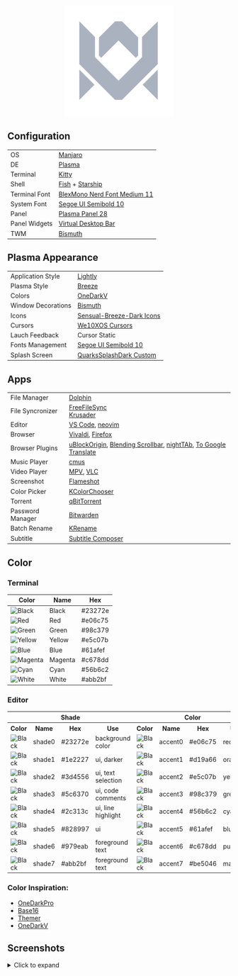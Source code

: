 <p align="center">
  <img width="250" src="images/logos/vitormelo.png" alt="Vitor Melo logo">
</p>

## Configuration

<table>
  <tr>
    <td>OS</td>
    <td><a href="https://manjaro.org/downloads/official/kde">Manjaro</a></td>
  </tr>
  <tr>
    <td>DE</td>
    <td><a href="https://kde.org/pt-br/plasma-desktop">Plasma</a></td>
  </tr>
  <tr>
    <td>Terminal</td>
    <td><a href="https://sw.kovidgoyal.net/kitty">Kitty</a></td>
  </tr>
  <tr>
    <td>Shell</td>
    <td><a href="https://fishshell.com">Fish</a> + <a href="https://starship.rs">Starship</a></td>
  </tr>
  <tr>
    <td>Terminal Font</td>
    <td><a href="https://github.com/IBM/plex">BlexMono Nerd Font Medium 11</a></td>
  </tr>
  <tr>
    <td>System Font</td>
    <td><a href="https://docs.microsoft.com/pt-br/typography/font-list/segoe-ui">Segoe UI Semibold 10</a></td>
  </tr>
  <tr>
    <td>Panel</td>
    <td><a href="https://userbase.kde.org/Plasma/Panels">Plasma Panel 28</a></td>
  </tr>
  <tr>
    <td>Panel Widgets</td>
    <td><a href="https://github.com/wsdfhjxc/virtual-desktop-bar">Virtual Desktop Bar</a></td>
  </tr>
  <tr>
    <td>TWM</td>
    <td><a href="https://github.com/Bismuth-Forge/bismuth">Bismuth</a></td>
  </tr>
</table>

## Plasma Appearance

<table>
  <tr>
    <td>Application Style</td>
    <td><a href="https://github.com/Luwx/Lightly">Lightly</a></td>
  </tr>
  <tr>
    <td>Plasma Style</td>
    <td><a href="https://archlinux.org/packages/extra/x86_64/breeze">Breeze</a></td>
  </tr>
  <tr>
    <td>Colors</td>
    <td><a href="config/kde/kde.colors">OneDarkV</a></td>
  </tr>
  <tr>
    <td>Window Decorations</td>
    <td><a href="https://github.com/Bismuth-Forge/bismuth">Bismuth</a></td>
  </tr>
  <tr>
    <td>Icons</td>
    <td><a href="https://store.kde.org/p/1373825">Sensual-Breeze-Dark Icons</a></td>
  </tr>
  <tr>
    <td>Cursors</td>
    <td><a href="https://store.kde.org/p/1381208">We10XOS Cursors</a></td>
  </tr>
  <tr>
    <td>Lauch Feedback</td>
    <td>Cursor Static</td>
  </tr>
  <tr>
    <td>Fonts Management</td>
    <td><a href="https://docs.microsoft.com/pt-br/typography/font-list/segoe-ui">Segoe UI Semibold 10</a></td>
  </tr>
  <tr>
    <td>Splash Screen</td>
    <td><a href="config/kde/splash-screen/onedarkv">QuarksSplashDark Custom</a></td>
  </tr>
</table>

## Apps

<table>
  <tr>
    <td>File Manager</td>
    <td><a href="https://apps.kde.org/dolphin">Dolphin</a></td>
  </tr>
  <tr>
    <td>File Syncronizer</td>
    <td>
      <a href="https://freefilesync.org">FreeFileSync</a><br>
      <a href="https://krusader.org">Krusader</a>
    </dd>
  </tr>
  <tr>
    <td>Editor</td>
    <td>
      <a href="https://code.visualstudio.com">VS Code</a>,
      <a href="https://neovim.io">neovim</a></td>
  </tr>
  <tr>
    <td>Browser</td>
    <td>
      <a href="https://vivaldi.com/pt-br">Vivaldi</a>,
      <a href="https://www.mozilla.org">Firefox</a>
    </td>
  </tr>
  <tr>
    <td>Browser Plugins</td>
    <td>
      <a href="https://chrome.google.com/webstore/detail/ublock-origin/cjpalhdlnbpafiamejdnhcphjbkeiagm">uBlockOrigin</a>,
      <a href="https://chrome.google.com/webstore/detail/blending-scrollbar/ajjnokaolfbjimgelmdmdlijoclmjnag">Blending Scrollbar</a>,
      <a href="https://github.com/zombieFox/nightTab">nightTAb</a>,
      <a href="https://github.com/itsecurityco/to-google-translate">To Google Translate</a>
    </td>
  </tr>
  <tr>
    <td>Music Player</td>
    <td>
      <a href="https://cmus.github.io">cmus</a>
    </td>
  </tr>
  <tr>
    <td>Video Player</td>
    <td>
      <a href="https://mpv.io">MPV</a>,
      <a href="https://www.videolan.org/vlc">VLC</a>
    </td>
  </tr>
  <tr>
    <td>Screenshot</td>
    <td><a href="https://flameshot.org">Flameshot</a></td>
  </tr>
  <tr>
    <td>Color Picker</td>
    <td><a href="https://apps.kde.org/kcolorchooser">KColorChooser</a></td>
  </tr>
  <tr>
    <td>Torrent</td>
    <td><a href="https://www.qbittorrent.org">qBitTorrent</a></td>
  </tr>
  <tr>
    <td>Password Manager</td>
    <td><a href="https://bitwarden.com">Bitwarden</a></td>
  </tr>
  <tr>
    <td>Batch Rename</td>
    <td><a href="https://apps.kde.org/krename">KRename</a></td>
  </tr>
  <tr>
    <td>Subtitle</td>
    <td><a href="https://subtitlecomposer.kde.org">Subtitle Composer</a></td>
  </tr>
</table>

## Color

### Terminal

<table>
  <thead>
    <tr>
      <th>Color</th>
      <th>Name</th>
      <th>Hex</th>
    </tr>
  </thead>
  <tbody>
    <tr>
      <td><img src="https://shields.io/badge/-23272e?&style=for-the-badge" alt="Black"></td>
      <td>Black</td>
      <td>#23272e</td>
    </tr>
    <tr>
      <td><img src="https://shields.io/badge/-e06c75?&style=for-the-badge" alt="Red"></td>
      <td>Red</td>
      <td>#e06c75</td>
    </tr>
    <tr>
      <td><img src="https://shields.io/badge/-98c379?&style=for-the-badge" alt="Green"></td>
      <td>Green</td>
      <td>#98c379</td>
    </tr>
    <tr>
      <td><img src="https://shields.io/badge/-e5c07b?&style=for-the-badge" alt="Yellow"></td>
      <td>Yellow</td>
      <td>#e5c07b</td>
    </tr>
    <tr>
      <td><img src="https://shields.io/badge/-61afef?&style=for-the-badge" alt="Blue"></td>
      <td>Blue</td>
      <td>#61afef</td>
    </tr>
    <tr>
      <td><img src="https://shields.io/badge/-c678dd?&style=for-the-badge" alt="Magenta"></td>
      <td>Magenta</td>
      <td>#c678dd</td>
    </tr>
    <tr>
      <td><img src="https://shields.io/badge/-56b6c2?&style=for-the-badge" alt="Cyan"></td>
      <td>Cyan</td>
      <td>#56b6c2</td>
    </tr>
    <tr>
      <td><img src="https://shields.io/badge/-abb2bf?&style=for-the-badge" alt="White"></td>
      <td>White</td>
      <td>#abb2bf</td>
    </tr>
  <tbody>
</table>

### Editor

<table>
  <tr>
    <th colspan="4">Shade</th>
    <th colspan="4">Color</th>
  </tr>
  <tr>
    <th>Color</th>
    <th>Name</th>
    <th>Hex</th>
    <th>Use</th>
    <th>Color</th>
    <th>Name</th>
    <th>Hex</th>
    <th>Use</th>
  </tr>
  <tr>
    <td><img src="https://shields.io/badge/-23272e?&style=for-the-badge" alt="Black"></td>
    <td>shade0</td>
    <td>#23272e</td>
    <td>background color</td>
    <td><img src="https://shields.io/badge/-e06c75?&style=for-the-badge" alt="Black"></td>
    <td>accent0</td>
    <td>#e06c75</td>
    <td>red</td>
  </tr>
  <tr>
    <td><img src="https://shields.io/badge/-1e2227?&style=for-the-badge" alt="Black"></td>
    <td>shade1</td>
    <td>#1e2227</td>
    <td>ui, darker</td>
    <td><img src="https://shields.io/badge/-d19a66?&style=for-the-badge" alt="Black"></td>
    <td>accent1</td>
    <td>#d19a66</td>
    <td>orange</td>
  </tr>
  <tr>
    <td><img src="https://shields.io/badge/-3d4556?&style=for-the-badge" alt="Black"></td>
    <td>shade2</td>
    <td>#3d4556</td>
    <td>ui, text selection</td>
    <td><img src="https://shields.io/badge/-e5c07b?&style=for-the-badge" alt="Black"></td>
    <td>accent2</td>
    <td>#e5c07b</td>
    <td>yellow</td>
  </tr>
  <tr>
    <td><img src="https://shields.io/badge/-5c6370?&style=for-the-badge" alt="Black"></td>
    <td>shade3</td>
    <td>#5c6370</td>
    <td>ui, code comments</td>
    <td><img src="https://shields.io/badge/-98c379?&style=for-the-badge" alt="Black"></td>
    <td>accent3</td>
    <td>#98c379</td>
    <td>green</td>
  </tr>
  <tr>
    <td><img src="https://shields.io/badge/-2c313c?&style=for-the-badge" alt="Black"></td>
    <td>shade4</td>
    <td>#2c313c</td>
    <td>ui, line highlight</td>
    <td><img src="https://shields.io/badge/-56b6c2?&style=for-the-badge" alt="Black"></td>
    <td>accent4</td>
    <td>#56b6c2</td>
    <td>cyan</td>
  </tr>
  <tr>
    <td><img src="https://shields.io/badge/-828997?&style=for-the-badge" alt="Black"></td>
    <td>shade5</td>
    <td>#828997</td>
    <td>ui</td>
    <td><img src="https://shields.io/badge/-61afef?&style=for-the-badge" alt="Black"></td>
    <td>accent5</td>
    <td>#61afef</td>
    <td>blue</td>
  </tr>
  <tr>
    <td><img src="https://shields.io/badge/-979eab?&style=for-the-badge" alt="Black"></td>
    <td>shade6</td>
    <td>#979eab</td>
    <td>foreground text</td>
    <td><img src="https://shields.io/badge/-c678dd?&style=for-the-badge" alt="Black"></td>
    <td>accent6</td>
    <td>#c678dd</td>
    <td>purple</td>
  </tr>
  <tr>
    <td><img src="https://shields.io/badge/-abb2bf?&style=for-the-badge" alt="Black"></td>
    <td>shade7</td>
    <td>#abb2bf</td>
    <td>foreground text</td>
    <td><img src="https://shields.io/badge/-be5046?&style=for-the-badge" alt="Black"></td>
    <td>accent7</td>
    <td>#be5046</td>
    <td>magenta</td>
  </tr>
</table>

### Color Inspiration:
- [OneDarkPro](https://github.com/Binaryify/OneDark-Pro)
- [Base16](https://github.com/LalitMaganti/base16-onedark-scheme)
- [Themer](https://themer.dev/?colors.dark.accent0=%23e06c75&colors.dark.accent1=%23d19a66&colors.dark.accent2=%23e5c07b&colors.dark.accent3=%2398c379&colors.dark.accent4=%2356b6c2&colors.dark.accent5=%2361afef&colors.dark.accent6=%23c678dd&colors.dark.accent7=%23be5046&colors.dark.shade0=%23282c34&colors.dark.shade1=%23393e48&colors.dark.shade2=%234b515c&colors.dark.shade3=%235c6370&colors.dark.shade4=%23636d83&colors.dark.shade5=%23828997&colors.dark.shade6=%23979eab&colors.dark.shade7=%23abb2bf&colors.light.accent0=%23e45649&colors.light.accent1=%23986801&colors.light.accent2=%23c18401&colors.light.accent3=%2350a14f&colors.light.accent4=%230184bc&colors.light.accent5=%234078f2&colors.light.accent6=%23a626a4&colors.light.accent7=%23ca1243&colors.light.shade0=%23fafafa&colors.light.shade1=%23CDCED1&colors.light.shade2=%23a0a1a7&colors.light.shade3=%239d9d9f&colors.light.shade4=%2383858B&colors.light.shade5=%23696c77&colors.light.shade6=%2351535D&colors.light.shade7=%23383a42&activeColorSet=dark&calculateIntermediaryShades.dark=false&calculateIntermediaryShades.light=false)
- [OneDarkV](https://themer.dev/?colors.dark.accent0=%23e06c75&colors.dark.accent1=%23d19a66&colors.dark.accent2=%23e5c07b&colors.dark.accent3=%2398c379&colors.dark.accent4=%2356b6c2&colors.dark.accent5=%2361afef&colors.dark.accent6=%23c678dd&colors.dark.accent7=%23be5046&colors.dark.shade0=%23282c34&colors.dark.shade1=%231e2227&colors.dark.shade2=%233d4556&colors.dark.shade3=%235c6370&colors.dark.shade4=%232c313c&colors.dark.shade5=%23828997&colors.dark.shade6=%23979eab&colors.dark.shade7=%23abb2bf&colors.light.accent0=%23e45649&colors.light.accent1=%23986801&colors.light.accent2=%23c18401&colors.light.accent3=%2350a14f&colors.light.accent4=%230184bc&colors.light.accent5=%234078f2&colors.light.accent6=%23a626a4&colors.light.accent7=%23ca1243&colors.light.shade0=%23fafafa&colors.light.shade1=%23CDCED1&colors.light.shade2=%23a0a1a7&colors.light.shade3=%239d9d9f&colors.light.shade4=%2383858B&colors.light.shade5=%23696c77&colors.light.shade6=%2351535D&colors.light.shade7=%23383a42&activeColorSet=dark&calculateIntermediaryShades.dark=false&calculateIntermediaryShades.light=false)

## Screenshots
<details>
  <summary>Click to expand</summary>
  <img src="images/screenshots/desktop.png" alt="Dolphin">
</details>

